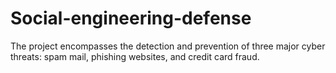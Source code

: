 # Social-engineering-defense
 The project encompasses the detection and prevention of three major cyber threats: spam mail, phishing
 websites, and credit card fraud.
